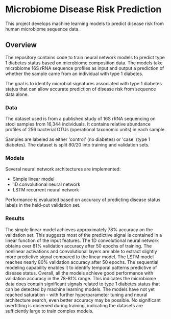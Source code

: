 # Microbiome Disease Risk Prediction
This project develops machine learning models to predict disease risk from human microbiome sequence data.

## Overview
The repository contains code to train neural network models to predict type 1 diabetes status based on microbiome composition data. The models take microbiome 16S rRNA sequence profiles as input and output a prediction of whether the sample came from an individual with type 1 diabetes.

The goal is to identify microbial signatures associated with type 1 diabetes status that can allow accurate prediction of disease risk from sequence data alone.

### Data
The dataset used is from a published study of 16S rRNA sequencing on stool samples from 16,344 individuals. It contains relative abundance profiles of 256 bacterial OTUs (operational taxonomic units) in each sample.

Samples are labeled as either 'control' (no diabetes) or 'case' (type 1 diabetes). The dataset is split 80/20 into training and validation sets.

### Models
Several neural network architectures are implemented:

- Simple linear model
- 1D convolutional neural network
- LSTM recurrent neural network
  
Performance is evaluated based on accuracy of predicting disease status labels in the held-out validation set.

### Results

The simple linear model achieves approximately 78% accuracy on the validation set. This suggests most of the predictive signal is contained in a linear function of the input features.
The 1D convolutional neural network obtains over 81% validation accuracy after 50 epochs of training. The nonlinear activations and convolutional layers are able to extract slightly more predictive signal compared to the linear model.
The LSTM model reaches nearly 80% validation accuracy after 50 epochs. The sequential modeling capability enables it to identify temporal patterns predictive of disease status.
Overall, all the models achieve good performance with validation accuracy in the 78-81% range. This indicates the microbiome data does contain significant signals related to type 1 diabetes status that can be detected by machine learning models.
The models have not yet reached saturation - with further hyperparameter tuning and neural architecture search, even better accuracy may be possible.
No significant overfitting is observed during training, indicating the datasets are sufficiently large to train complex models.
